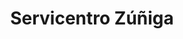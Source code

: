 ---
title: "Servicentro Zúñiga"
url: /cahuita/servicentro-zuniga/
shop: reparación de automóviles
---